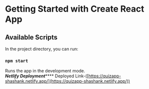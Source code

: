 # Getting Started with Create React App

## Available Scripts

In the project directory, you can run:

### `npm start`

Runs the app in the development mode.\
***************Netlify Deployment*******************
Deployed Link-([https://quizapp-shashank.netlify.app/](https://quizapp-shashank.netlify.app/))


